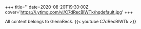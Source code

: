 +++
title=''
date=2020-08-20T19:30:00Z
cover='https://i.ytimg.com/vi/C7dRecBlWTk/hqdefault.jpg'
+++

All content belongs to GlennBeck.
{{< youtube C7dRecBlWTk >}}

